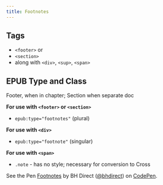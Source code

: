 ```yaml
---
title: Footnotes
---
```


## Tags

* `<footer>` or
* `<section>`
* along with `<div>`, `<sup>`, `<span>`

## EPUB Type and Class

Footer, when in chapter; Section when separate doc

**For use with `<footer>` or `<section>`**
* `epub:type="footnotes"` (plural)

**For use with `<div>`**
* `epub:type="footnote"` (singular)

**For use with `<span>`**
* `.note` - has no style; necessary for conversion to Cross

<p data-height="184" data-theme-id="28900" data-slug-hash="584347d3808d09175fee5d2dbe588bc6" data-default-tab="html,result" data-user="bhdirect" data-embed-version="2" data-pen-title="Footnotes" class="codepen">See the Pen <a href="https://codepen.io/bhdirect/pen/584347d3808d09175fee5d2dbe588bc6/">Footnotes</a> by BH Direct (<a href="https://codepen.io/bhdirect">@bhdirect</a>) on <a href="https://codepen.io">CodePen</a>.</p>
<script async src="https://production-assets.codepen.io/assets/embed/ei.js"></script>
